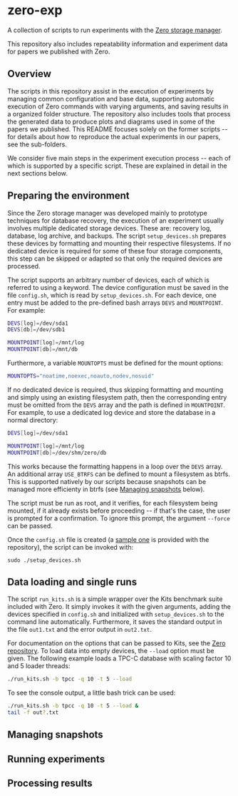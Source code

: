 # zero-exp
A collection of scripts to run experiments with the [Zero storage manager](https://github.com/caetanosauer/zero).

This repository also includes repeatability information and experiment data for papers we published with Zero.

## Overview

The scripts in this repository assist in the execution of experiments by managing common configuration and base data, supporting automatic execution of Zero commands with varying arguments, and saving results in a organized folder structure.
The repository also includes tools that process the generated data to produce plots and diagrams used in some of the papers we published.
This README focuses solely on the former scripts -- for details about how to reproduce the actual experiments in our papers, see the sub-folders.

We consider five main steps in the experiment execution process -- each of which is supported by a specific script.
These are explained in detail in the next sections below.

## Preparing the environment

Since the Zero storage manager was developed mainly to prototype techniques for database recovery, the execution of an experiment usually involves multiple dedicated storage devices.
These are: recovery log, database, log archive, and backups.
The script `setup_devices.sh` prepares these devices by formatting and mounting their respective filesystems.
If no dedicated device is required for some of these four storage components, this step can be skipped or adapted so that only the required devices are processed.

The script supports an arbitrary number of devices, each of which is referred to using a keyword. The device configuration must be saved in the file `config.sh`, which is read by `setup_devices.sh`.
For each device, one entry must be added to the pre-defined bash arrays `DEVS` and `MOUNTPOINT`. For example:

```bash
DEVS[log]=/dev/sda1
DEVS[db]=/dev/sdb1

MOUNTPOINT[log]=/mnt/log
MOUNTPOINT[db]=/mnt/db
```

Furthermore, a variable `MOUNTOPTS` must be defined for the mount options:

```bash
MOUNTOPTS="noatime,noexec,noauto,nodev,nosuid"
```

If no dedicated device is required, thus skipping formatting and mounting and simply using an existing filesystem path, then the corresponding entry must be omitted from the `DEVS` array and the path is defined in `MOUNTPOINT`. For example, to use a dedicated log device and store the database in a normal directory:

```bash
DEVS[log]=/dev/sda1

MOUNTPOINT[log]=/mnt/log
MOUNTPOINT[db]=/dev/shm/zero/db
```

This works because the formatting happens in a loop over the `DEVS` array. An additional array `USE_BTRFS` can be defined to mount a filesystem as btrfs.
This is supported natively by our scripts because snapshots can be managed more efficienty in btrfs (see [Managing snapshots](#managing-snapshots) below).

The script must be run as root, and it verifies, for each filesystem being mounted, if it already exists before proceeding -- if that's the case, the user is prompted for a confirmation. To ignore this prompt, the argument `--force` can be passed.

Once the `config.sh` file is created (a [sample one](./config.sh) is provided with the repository), the script can be invoked with:

```
sudo ./setup_devices.sh
```

## Data loading and single runs

The script `run_kits.sh` is a simple wrapper over the Kits benchmark suite included with Zero.
It simply invokes it with the given arguments, adding the devices specified in `config.sh` and initialized with `setup_devices.sh` to the command line automatically.
Furthermore, it saves the standard output in the file `out1.txt` and the error output in `out2.txt`.

For documentation on the options that can be passed to Kits, see the [Zero repository](https://github.com/caetanosauer/zero). To load data into empty devices, the `--load` option must be given.
The following example loads a TPC-C database with scaling factor 10 and 5 loader threads:

```bash
./run_kits.sh -b tpcc -q 10 -t 5 --load
```

To see the console output, a little bash trick can be used:

```bash
./run_kits.sh -b tpcc -q 10 -t 5 --load &
tail -f out?.txt
```

## Managing snapshots

## Running experiments

## Processing results
